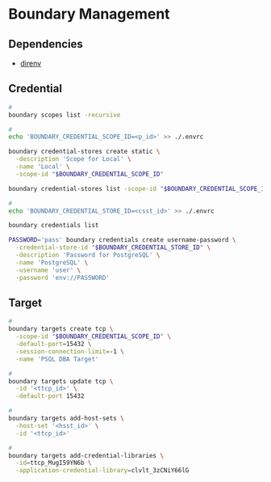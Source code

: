 # Boundary Management

## Dependencies

- [direnv](/direnv.md)

## Credential

```sh
#
boundary scopes list -recursive

#
echo 'BOUNDARY_CREDENTIAL_SCOPE_ID=<p_id>' >> ./.envrc

boundary credential-stores create static \
  -description 'Scope for Local' \
  -name 'Local' \
  -scope-id "$BOUNDARY_CREDENTIAL_SCOPE_ID"

boundary credential-stores list -scope-id "$BOUNDARY_CREDENTIAL_SCOPE_ID"

#
echo 'BOUNDARY_CREDENTIAL_STORE_ID=<csst_id>' >> ./.envrc

boundary credentials list

PASSWORD='pass' boundary credentials create username-password \
  -credential-store-id "$BOUNDARY_CREDENTIAL_STORE_ID" \
  -description 'Password for PostgreSQL' \
  -name 'PostgreSQL' \
  -username 'user' \
  -password 'env://PASSWORD'
```

<!--
boundary credential-libraries list -credential-store-id "$BOUNDARY_CREDENTIAL_STORE_ID"
-->

## Target

```sh
#
boundary targets create tcp \
  -scope-id "$BOUNDARY_CREDENTIAL_SCOPE_ID" \
  -default-port=15432 \
  -session-connection-limit=-1 \
  -name 'PSQL DBA Target'

#
boundary targets update tcp \
  -id '<ttcp_id>' \
  -default-port 15432

#
boundary targets add-host-sets \
  -host-set '<hsst_id>' \
  -id '<ttcp_id>'

#
boundary targets add-credential-libraries \
  -id=ttcp_MugI59YN6b \
  -application-credential-library=clvlt_3zCNiY66lG
```

<!--
GKE Target
MySQL DBA Target
PSQL DBA Target
RPD Target
SSH AWS Target
SSH GCP Target
-->

<!-- ## Connect

```sh
#
boundary connect ssh \
  -target-id <target-id> \
  -username <username>

#
boundary connect postgres -target-id '<ttcp_id>' -username postgres
boundary connect postgres \
  -target-id <target-id> \
  -dbname <db-name>

#
boundary connect -target-name backend_server -target-scope-name core_infra
``` -->

<!--
Northwind ERP / Project for Northwind ERP
Production Support / Project for Production Support
-->

<!--
Grants
id=*,type=*,actions=*
-->

<!--
boundary database init -config
boundary groups list
boundary host-catalogs list
boundary host-sets list
boundary hosts list
boundary managed-groups list
boundary roles list
boundary server -config
boundary sessions list -recursive
boundary sessions cancel -id s_vaKCsqjT1p
boundary targets list -scope-id o_7NAS3dPsSo -recursive
boundary users list
boundary workers list
-->
